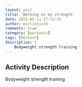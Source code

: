 ```yaml
---
layout: post
title: 'Working on my strength'
date: 2022-05-11 17:12:15
author: multishiv19
comments: true
category: [workouts]
tags: [Workout]
description: |
    Bodyweight strength training
---
```



## Activity Description
Bodyweight strength training


<div width='100%' class='strava-embed-placeholder' data-embed-type='activity' data-embed-id='7122901810'></div>
<script src='https://strava-embeds.com/embed.js'></script>
